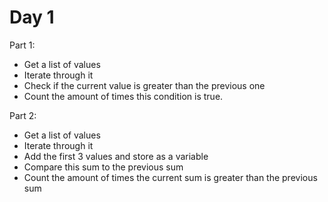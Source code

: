 # Day 1

Part 1: 
- Get a list of values
- Iterate through it
- Check if the current value is greater than the previous one
- Count the amount of times this condition is true.

Part 2: 
- Get a list of values
- Iterate through it
- Add the first 3 values and store as a variable
- Compare this sum to the previous sum
- Count the amount of times the current sum is greater than the previous sum